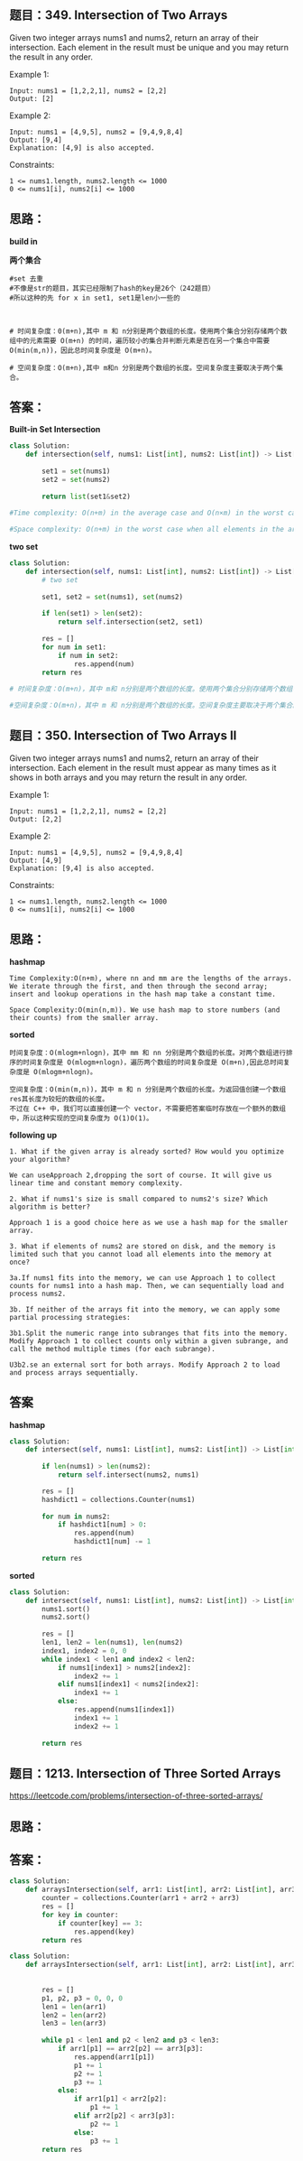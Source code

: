 ## 题目：349. Intersection of Two Arrays 
Given two integer arrays nums1 and nums2, return an array of their intersection. Each element in the result must be unique and you may return the result in any order.

Example 1:
```
Input: nums1 = [1,2,2,1], nums2 = [2,2]
Output: [2]
```
Example 2:
```
Input: nums1 = [4,9,5], nums2 = [9,4,9,8,4]
Output: [9,4]
Explanation: [4,9] is also accepted.
``` 

Constraints:
```
1 <= nums1.length, nums2.length <= 1000
0 <= nums1[i], nums2[i] <= 1000
```
## 思路：
**build in**

**两个集合**
```
#set 去重
#不像是str的题目，其实已经限制了hash的key是26个（242题目）
#所以这种的先 for x in set1, set1是len小一些的



# 时间复杂度：0(m+n),其中 m 和 n分别是两个数组的长度。使用两个集合分别存储两个数组中的元素需要 O(m+n) 的时间，遍历较小的集合并判断元素是否在另一个集合中需要 
O(min(m,n))，因此总时间复杂度是 O(m+n)。

# 空间复杂度：O(m+n),其中 m和n 分别是两个数组的长度。空间复杂度主要取决于两个集合。
```



## 答案：
**Built-in Set Intersection**
```python
class Solution:
    def intersection(self, nums1: List[int], nums2: List[int]) -> List[int]:
        
        set1 = set(nums1)
        set2 = set(nums2)
        
        return list(set1&set2)
        
#Time complexity: O(n+m) in the average case and O(n×m) in the worst case when load factor is high enough.

#Space complexity: O(n+m) in the worst case when all elements in the arrays are different.


```

**two set**
```python
class Solution:
    def intersection(self, nums1: List[int], nums2: List[int]) -> List[int]:        
        # two set
           
        set1, set2 = set(nums1), set(nums2)
        
        if len(set1) > len(set2):
            return self.intersection(set2, set1)
 
        res = []
        for num in set1:
            if num in set2:
                res.append(num)
        return res
        
# 时间复杂度：O(m+n)，其中 m和 n分别是两个数组的长度。使用两个集合分别存储两个数组中的元素需要O(m+n) 的时间，遍历较小的集合并判断元素是否在另一个集合中需要 O(min(m,n)) 的时间，因此总时间复杂度是 O(m+n)。

#空间复杂度：O(m+n)，其中 m 和 n分别是两个数组的长度。空间复杂度主要取决于两个集合。

```

## 题目：350. Intersection of Two Arrays II
Given two integer arrays nums1 and nums2, return an array of their intersection. Each element in the result must appear as many times as it shows in both arrays and you may return the result in any order.

 

Example 1:
```
Input: nums1 = [1,2,2,1], nums2 = [2,2]
Output: [2,2]
```
Example 2:
```
Input: nums1 = [4,9,5], nums2 = [9,4,9,8,4]
Output: [4,9]
Explanation: [9,4] is also accepted.
```

Constraints:
```
1 <= nums1.length, nums2.length <= 1000
0 <= nums1[i], nums2[i] <= 1000
```
## 思路：
**hashmap**
```
Time Complexity:O(n+m), where nn and mm are the lengths of the arrays. We iterate through the first, and then through the second array; insert and lookup operations in the hash map take a constant time.

Space Complexity:O(min(n,m)). We use hash map to store numbers (and their counts) from the smaller array.
```

**sorted**
```
时间复杂度：O(mlogm+nlogn)，其中 mm 和 nn 分别是两个数组的长度。对两个数组进行排序的时间复杂度是 O(mlogm+nlogn)，遍历两个数组的时间复杂度是 O(m+n),因此总时间复杂度是 O(mlogm+nlogn)。

空间复杂度：O(min(m,n))，其中 m 和 n 分别是两个数组的长度。为返回值创建一个数组 res其长度为较短的数组的长度。
不过在 C++ 中，我们可以直接创建一个 vector，不需要把答案临时存放在一个额外的数组中，所以这种实现的空间复杂度为 O(1)O(1)。
```

**following up**
```
1. What if the given array is already sorted? How would you optimize your algorithm?

We can useApproach 2,dropping the sort of course. It will give us linear time and constant memory complexity.

2. What if nums1's size is small compared to nums2's size? Which algorithm is better?

Approach 1 is a good choice here as we use a hash map for the smaller array.

3. What if elements of nums2 are stored on disk, and the memory is limited such that you cannot load all elements into the memory at once?

3a.If nums1 fits into the memory, we can use Approach 1 to collect counts for nums1 into a hash map. Then, we can sequentially load and process nums2.

3b. If neither of the arrays fit into the memory, we can apply some partial processing strategies:

3b1.Split the numeric range into subranges that fits into the memory. Modify Approach 1 to collect counts only within a given subrange, and call the method multiple times (for each subrange).

U3b2.se an external sort for both arrays. Modify Approach 2 to load and process arrays sequentially.
```

## 答案
**hashmap**
```python
class Solution:
    def intersect(self, nums1: List[int], nums2: List[int]) -> List[int]:
    
        if len(nums1) > len(nums2):
            return self.intersect(nums2, nums1)

        res = []
        hashdict1 = collections.Counter(nums1)
        
        for num in nums2:
            if hashdict1[num] > 0:
                res.append(num)
                hashdict1[num] -= 1
                
        return res

```

**sorted**
```python
class Solution:
    def intersect(self, nums1: List[int], nums2: List[int]) -> List[int]:
        nums1.sort()
        nums2.sort()
        
        res = []
        len1, len2 = len(nums1), len(nums2)
        index1, index2 = 0, 0
        while index1 < len1 and index2 < len2:
            if nums1[index1] > nums2[index2]:
                index2 += 1
            elif nums1[index1] < nums2[index2]:
                index1 += 1
            else:
                res.append(nums1[index1])
                index1 += 1
                index2 += 1
        
        return res

```
## 题目：1213. Intersection of Three Sorted Arrays
https://leetcode.com/problems/intersection-of-three-sorted-arrays/

## 思路：

## 答案：
```python
class Solution:
    def arraysIntersection(self, arr1: List[int], arr2: List[int], arr3: List[int]) -> List[int]:
        counter = collections.Counter(arr1 + arr2 + arr3)
        res = []
        for key in counter:
            if counter[key] == 3:
                res.append(key)
        return res
```

```python
class Solution:
    def arraysIntersection(self, arr1: List[int], arr2: List[int], arr3: List[int]) -> List[int]:
      
         
        res = []
        p1, p2, p3 = 0, 0, 0
        len1 = len(arr1)
        len2 = len(arr2)
        len3 = len(arr3)
        
        while p1 < len1 and p2 < len2 and p3 < len3:
            if arr1[p1] == arr2[p2] == arr3[p3]:
                res.append(arr1[p1])
                p1 += 1
                p2 += 1
                p3 += 1
            else:
                if arr1[p1] < arr2[p2]:
                    p1 += 1
                elif arr2[p2] < arr3[p3]:
                    p2 += 1
                else:
                    p3 += 1
        return res
        

```
